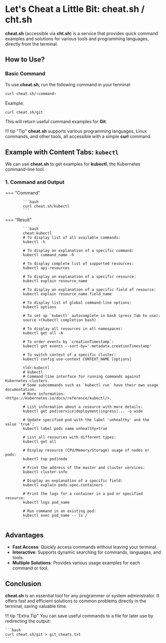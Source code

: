 
# Let's Cheat a Little Bit: cheat.sh / cht.sh

**cheat.sh** (accessible via **cht.sh**) is a service that provides quick command examples and solutions for various tools and programming languages, directly from the terminal.

## How to Use?

### Basic Command

To use **cheat.sh**, run the following command in your terminal:

```bash
curl cheat.sh/<command>
```

Example:

```bash
curl cheat.sh/git
```

This will return useful command examples for **Git**.

!!! tip "Tip"
    **cheat.sh** supports various programming languages, Linux commands, and other tools, all accessible with a simple **curl** command.

## Example with Content Tabs: `kubectl`

We can use **cheat.sh** to get examples for **kubectl**, the Kubernetes command-line tool.

### 1. **Command and Output**

=== "Command"

            ```bash
            curl cheat.sh/kubectl
            ```

=== "Result"

            ```bash
            cheat:kubectl 
            # To display list of all available commands:
            kubectl -h
            
            # To display an explanation of a specific command:
            kubectl command_name -h
            
            # To display complete list of supported resources:
            kubectl api-resources
            
            # To display an explanation of a specific resource:
            kubectl explain resource_name
            
            # To display an explanation of a specific field of resource:
            kubectl explain resource_name.field_name
            
            # To display list of global command-line options:
            kubectl options
            
            # To set up `kubectl` autocomplete in bash (press Tab to use):
            source <(kubectl completion bash)
            
            # To display all resources in all namespaces:
            kubectl get all -A
            
            # To order events by `creationTimestamp`:
            kubectl get events --sort-by='.metadata.creationTimestamp'
            
            # To switch context of a specific cluster:
            kubectl config use-context CONTEXT_NAME [options]
            
            tldr:kubectl 
            # kubectl
            # Command-line interface for running commands against Kubernetes clusters.
            # Some subcommands such as `kubectl run` have their own usage documentation.
            # More information: <https://kubernetes.io/docs/reference/kubectl/>.
            
            # List information about a resource with more details:
            kubectl get pod|service|deployment|ingress|... -o wide
            
            # Update specified pod with the label 'unhealthy' and the value 'true':
            kubectl label pods name unhealthy=true
            
            # List all resources with different types:
            kubectl get all
            
            # Display resource (CPU/Memory/Storage) usage of nodes or pods:
            kubectl top pod|node
            
            # Print the address of the master and cluster services:
            kubectl cluster-info
            
            # Display an explanation of a specific field:
            kubectl explain pods.spec.containers
            
            # Print the logs for a container in a pod or specified resource:
            kubectl logs pod_name
            
            # Run command in an existing pod:
            kubectl exec pod_name -- ls /
            ```

## Advantages

- **Fast Access**: Quickly access commands without leaving your terminal.
- **Interactive**: Supports dynamic searching for commands, languages, and tools.
- **Multiple Solutions**: Provides various usage examples for each command or tool.

## Conclusion

**cheat.sh** is an essential tool for any programmer or system administrator. It offers fast and efficient solutions to common problems directly in the terminal, saving valuable time.

!!! tip "Extra Tip"
    You can save useful commands to a file for later use by redirecting the output:
    
    ```bash
    curl cheat.sh/git > git_cheats.txt
    ```

